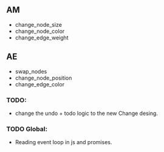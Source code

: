 ## AM
- change_node_size
- change_node_color
- change_edge_weight

## AE
- swap_nodes
- change_node_position
- change_edge_color

### TODO:
- change the undo + todo logic to the new Change desing.


### TODO Global:
- Reading event loop in js and promises.



